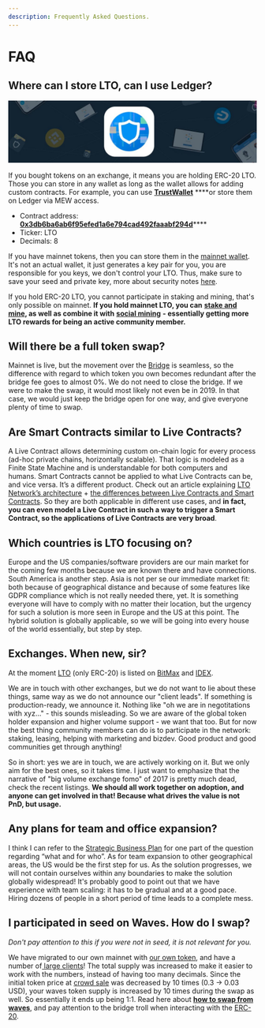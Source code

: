 ```yaml
---
description: Frequently Asked Questions.
---
```


# FAQ

## Where can I store LTO, can I use Ledger?

![](../.gitbook/assets/trustwallet-binance-lto.jpg)

If you bought tokens on an exchange, it means you are holding ERC-20 LTO. Those you can store in any wallet as long as the wallet allows for adding custom contracts. For example, you can use [**TrustWallet**](https://eps2.app.link/?&event=newToken&contract=0x3db6ba6ab6f95efed1a6e794cad492faaabf294d) ****or store them on Ledger via MEW access. 

* Contract address: [**0x3db6ba6ab6f95efed1a6e794cad492faaabf294d**](https://etherscan.io/token/0x3db6ba6ab6f95efed1a6e794cad492faaabf294d)\*\*\*\*
* Ticker: LTO
* Decimals: 8

If you have mainnet tokens, then you can store them in the [mainnet wallet](https://wallet.LTO.network/start). It's not an actual wallet, it just generates a key pair for you, you are responsible for you keys, we don't control your LTO. Thus, make sure to save your seed and private key, more about security notes [here]().

If you hold ERC-20 LTO, you cannot participate in staking and mining, that's only possible on mainnet. **If you hold mainnet LTO, you can** [**stake and mine**](../community-area/mining-staking/)**, as well as combine it with** [**social mining**](../community-area/social-mining/) **- essentially getting more LTO rewards for being an active community member.** 

## Will there be a full token swap?

Mainnet is live, but the movement over the [Bridge](token/#mainnet-less-than-greater-than-erc-20-bridge) is seamless, so the difference with regard to which token you own becomes redundant after the bridge fee goes to almost 0%. We do not need to close the bridge. If we were to make the swap, it would most likely not even be in 2019. In that case, we would just keep the bridge open for one way, and give everyone plenty of time to swap.

## Are Smart Contracts similar to Live Contracts?

A Live Contract allows determining custom on-chain logic for every process \(ad-hoc private chains, horizontally scalable\). That logic is modeled as a Finite State Machine and is understandable for both computers and humans. Smart Contracts cannot be applied to what Live Contracts can be, and vice versa. It’s a different product. Check out an article explaining [LTO Network’s architecture](about-tech/) + [the differences between Live Contracts and Smart Contracts](https://medium.com/harvard-undergraduate-blockchain-group/lto-network-how-reducing-power-increases-utility-bca7ca60bae4). So they are both applicable in different use cases, and **in fact, you can even model a Live Contract in such a way to trigger a Smart Contract, so the applications of Live Contracts are very broad**.

## Which countries is LTO focusing on?

Europe and the US companies/software providers are our main market for the coming few months because we are known there and have connections. South America is another step. Asia is not per se our immediate market fit: both because of geographical distance and because of some features like GDPR compliance which is not really needed there, yet. It is something everyone will have to comply with no matter their location, but the urgency for such a solution is more seen in Europe and the US at this point. The hybrid solution is globally applicable, so we will be going into every house of the world essentially, but step by step.

## Exchanges. When new, sir?

At the moment [LTO](token/) \(only ERC-20\) is listed on [BitMax](https://bitmax.io/#/trade/btc/lto) and [IDEX](https://idex.market/eth/lto).

We are in touch with other exchanges, but we do not want to lie about these things, same way as we do not announce our "client leads". If something is production-ready, we announce it. Nothing like "oh we are in negotitations with xyz..." - this sounds misleading. So we are aware of the global token holder expansion and higher volume support - we want that too. But for now the best thing community members can do is to participate in the network: staking, leasing, helping with marketing and bizdev. Good product and good communities get through anything! 

So in short: yes we are in touch, we are actively working on it. But we only aim for the best ones, so it takes time. I just want to emphasize that the narrative of "big volume exchange fomo" of 2017 is pretty much dead, check the recent listings. **We should all work together on adoption, and anyone can get involved in that! Because what drives the value is not PnD, but usage.**

## Any plans for team and office expansion?

I think I can refer to the [Strategic Business Plan](adoption/strategic-business-plan.md) for one part of the question regarding “what and for who”. As for team expansion to other geographical areas, the US would be the first step for us. As the solution progresses, we will not contain ourselves within any boundaries to make the solution globally widespread! It's probably good to point out that we have experience with team scaling: it has to be gradual and at a good pace. Hiring dozens of people in a short period of time leads to a complete mess.

## I participated in seed on Waves. How do I swap?

_Don't pay attention to this if you were not in seed, it is not relevant for you._

We have migrated to our own mainnet with [our own token](token/), and have a number of[ large clients](adoption/)! The total supply was increased to make it easier to work with the numbers, instead of having too many decimals. Since the initial token price at [crowd sale](token/sale-stages.md) was decreased by 10 times \(0.3 -&gt; 0.03 USD\), your waves token supply is increased by 10 times during the swap as well. So essentially it ends up being 1:1. Read here about [**how to swap from waves**](https://telegra.ph/How-to-Token-swap-from-WAVES-to-LTO-Mainnet-01-26), and pay attention to the bridge troll when interacting with the [ERC-20](token/bridge-troll.md).

